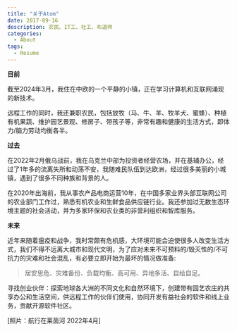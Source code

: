 ```yaml
---
title: "关于Atom"
date: 2017-09-16
description: 农民、IT工、社工、布道师
categories:
  - About
tags:
  - Resume
---
```



**目前**

截至2024年3月，我住在中欧的一个平静的小镇，正在学习计算机和互联网涌现的新技术。

远程工作的同时，我还兼职农民，包括放牧（马、牛、羊、牧羊犬、蜜蜂）、种植有机果蔬、维护园艺景观、修房子、带孩子等，非常有趣和健康的生活方式，即体力/脑力劳动均衡各半。


**过去**

在2022年2月俄乌战前，我在乌克兰中部为投资者经营农场，并在基辅办公，经过了1年多的流离失所和动荡不安，我随难民队伍到达欧洲，经过很多美丽的小城镇，遇到了很多不同种族和背景的人。

在2020年出海前，我从事农产品电商运营10年，在中国多家业界头部互联网公司的农业部门工作过，熟悉有机农业和生鲜食品供应链行业。我还参加过无数生态环境主题的社会活动，并为多家环保和农业类的非营利组织和智库服务。


**未来**

近年来随着瘟疫和战争，我时常颇有危机感，大环境可能会迫使很多人改变生活方式，我们不得不远离大城市和现代文明，为了应对未来不可预料的/毁灭性的/不可抗力的灾难和社会混乱，有必要立即开始为最坏的情况做准备:
> 居安思危、灾难备份、负载均衡、高可用、异地多活、自给自足。

寻找创业伙伴：探索地球各大洲的不同文化和自然环境下，创建带有园艺农庄的共享办公和生活空间，供远程工作的伙伴们使用，协同开发有益社会的软件和线上业务，贡献开源软件社区。


[照片：航行在莱茵河 2022年4月]
